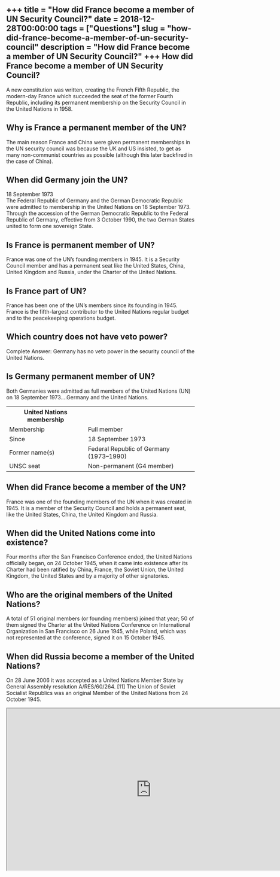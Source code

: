 +++
title = "How did France become a member of UN Security Council?"
date = 2018-12-28T00:00:00
tags = ["Questions"]
slug = "how-did-france-become-a-member-of-un-security-council"
description = "How did France become a member of UN Security Council?"
+++
How did France become a member of UN Security Council?
------------------------------------------------------

A new constitution was written, creating the French Fifth Republic, the modern-day France which succeeded the seat of the former Fourth Republic, including its permanent membership on the Security Council in the United Nations in 1958.

Why is France a permanent member of the UN?
-------------------------------------------

The main reason France and China were given permanent memberships in the UN security council was because the UK and US insisted, to get as many non-communist countries as possible (although this later backfired in the case of China).

When did Germany join the UN?
-----------------------------

18 September 1973  
The Federal Republic of Germany and the German Democratic Republic were admitted to membership in the United Nations on 18 September 1973. Through the accession of the German Democratic Republic to the Federal Republic of Germany, effective from 3 October 1990, the two German States united to form one sovereign State.

Is France is permanent member of UN?
------------------------------------

France was one of the UN’s founding members in 1945. It is a Security Council member and has a permanent seat like the United States, China, United Kingdom and Russia, under the Charter of the United Nations.

Is France part of UN?
---------------------

France has been one of the UN’s members since its founding in 1945. France is the fifth-largest contributor to the United Nations regular budget and to the peacekeeping operations budget.

Which country does not have veto power?
---------------------------------------

Complete Answer: Germany has no veto power in the security council of the United Nations.

Is Germany permanent member of UN?
----------------------------------

Both Germanies were admitted as full members of the United Nations (UN) on 18 September 1973….Germany and the United Nations.

<table><tr><th>United Nations membership</th></tr><tr><td>Membership</td><td>Full member</td></tr><tr><td>Since</td><td>18 September 1973</td></tr><tr><td>Former name(s)</td><td>Federal Republic of Germany (1973–1990)</td></tr><tr><td>UNSC seat</td><td>Non-permanent (G4 member)</td></tr></table>

When did France become a member of the UN?
------------------------------------------

France was one of the founding members of the UN when it was created in 1945. It is a member of the Security Council and holds a permanent seat, like the United States, China, the United Kingdom and Russia.

When did the United Nations come into existence?
------------------------------------------------

Four months after the San Francisco Conference ended, the United Nations officially began, on 24 October 1945, when it came into existence after its Charter had been ratified by China, France, the Soviet Union, the United Kingdom, the United States and by a majority of other signatories.

Who are the original members of the United Nations?
---------------------------------------------------

A total of 51 original members (or founding members) joined that year; 50 of them signed the Charter at the United Nations Conference on International Organization in San Francisco on 26 June 1945, while Poland, which was not represented at the conference, signed it on 15 October 1945.

When did Russia become a member of the United Nations?
------------------------------------------------------

On 28 June 2006 it was accepted as a United Nations Member State by General Assembly resolution A/RES/60/264. \[11\] The Union of Soviet Socialist Republics was an original Member of the United Nations from 24 October 1945.

<iframe allow="accelerometer; autoplay; clipboard-write; encrypted-media; gyroscope; picture-in-picture" allowfullscreen="" class="__youtube_prefs__  epyt-is-override  no-lazyload" data-no-lazy="1" data-origheight="433" data-origwidth="770" data-skipgform_ajax_framebjll="" height="433" id="_ytid_10572" loading="lazy" src="https://www.youtube.com/embed/ApDEzSk3S-k?enablejsapi=1&autoplay=0&cc_load_policy=0&cc_lang_pref=&iv_load_policy=1&loop=0&modestbranding=0&rel=1&fs=1&playsinline=0&autohide=2&theme=dark&color=red&controls=1&" title="YouTube player" width="770"></iframe>